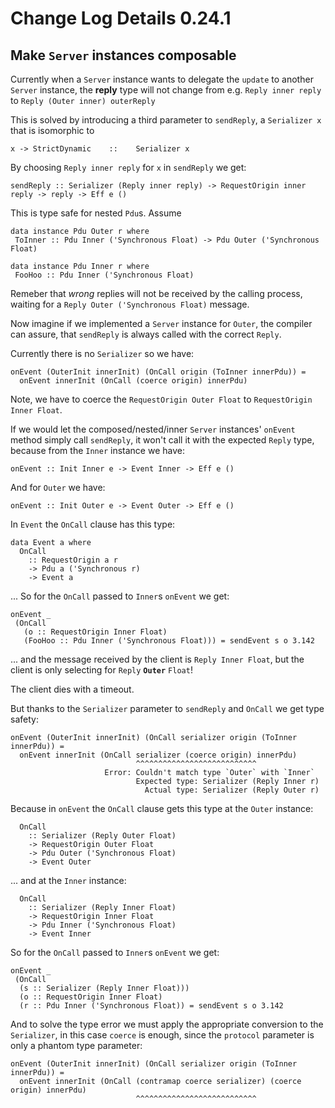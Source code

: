 # Change Log Details 0.24.1

## Make `Server` instances composable

Currently when a `Server` instance wants to delegate the `update`
to another `Server` instance, the **reply** type will not change from
e.g. `Reply inner reply` to `Reply (Outer inner) outerReply`

This is solved by introducing a third parameter to `sendReply`,
a `Serializer x` that is isomorphic to

    x -> StrictDynamic    ::    Serializer x

By choosing `Reply inner reply` for `x` in `sendReply` we get:

    sendReply :: Serializer (Reply inner reply) -> RequestOrigin inner reply -> reply -> Eff e ()

This is type safe for nested `Pdu`s. Assume

    data instance Pdu Outer r where
     ToInner :: Pdu Inner ('Synchronous Float) -> Pdu Outer ('Synchronous Float)

    data instance Pdu Inner r where
     FooHoo :: Pdu Inner ('Synchronous Float)

Remeber that *wrong* replies will not be received by the calling process,
waiting for a `Reply Outer ('Synchronous Float)` message.

Now imagine if we implemented a `Server` instance for `Outer`, the compiler
can assure, that `sendReply` is always called with the correct `Reply`.

Currently there is no `Serializer` so we have:

    onEvent (OuterInit innerInit) (OnCall origin (ToInner innerPdu)) =
      onEvent innerInit (OnCall (coerce origin) innerPdu)

Note, we have to coerce the `RequestOrigin Outer Float` to
`RequestOrigin Inner Float`.

If we would let the composed/nested/inner `Server` instances' `onEvent` method
simply call `sendReply`, it won't call it with the expected `Reply` type,
because from the `Inner` instance we have:

    onEvent :: Init Inner e -> Event Inner -> Eff e ()

And for `Outer` we have:

    onEvent :: Init Outer e -> Event Outer -> Eff e ()

In `Event` the `OnCall` clause has this type:

    data Event a where
      OnCall
        :: RequestOrigin a r
        -> Pdu a ('Synchronous r)
        -> Event a

... So for the `OnCall` passed to `Inner`s `onEvent` we get:

    onEvent _
     (OnCall
       (o :: RequestOrigin Inner Float)
       (FooHoo :: Pdu Inner ('Synchronous Float))) = sendEvent s o 3.142

... and the message received by the client is `Reply Inner Float`,
but the client is only selecting for `Reply` **`Outer`** `Float`!

The client dies with a timeout.

But thanks to the `Serializer` parameter to `sendReply` and `OnCall`
we get type safety:

    onEvent (OuterInit innerInit) (OnCall serializer origin (ToInner innerPdu)) =
      onEvent innerInit (OnCall serializer (coerce origin) innerPdu)
                                ^^^^^^^^^^^^^^^^^^^^^^^^^^^
                         Error: Couldn't match type `Outer` with `Inner`
                                Expected type: Serializer (Reply Inner r)
                                  Actual type: Serializer (Reply Outer r)

Because in `onEvent` the `OnCall` clause gets this type at the `Outer` instance:

      OnCall
        :: Serializer (Reply Outer Float)
        -> RequestOrigin Outer Float
        -> Pdu Outer ('Synchronous Float)
        -> Event Outer

... and at the `Inner` instance:

      OnCall
        :: Serializer (Reply Inner Float)
        -> RequestOrigin Inner Float
        -> Pdu Inner ('Synchronous Float)
        -> Event Inner


 So for the `OnCall` passed to `Inner`s `onEvent` we get:

    onEvent _
     (OnCall
      (s :: Serializer (Reply Inner Float)))
      (o :: RequestOrigin Inner Float)
      (r :: Pdu Inner ('Synchronous Float)) = sendEvent s o 3.142

And to solve the type error we must apply the appropriate conversion
to the `Serializer`, in this case `coerce` is enough, since the
`protocol` parameter is only a phantom type parameter:

    onEvent (OuterInit innerInit) (OnCall serializer origin (ToInner innerPdu)) =
      onEvent innerInit (OnCall (contramap coerce serializer) (coerce origin) innerPdu)
                                ^^^^^^^^^^^^^^^^^^^^^^^^^^^
